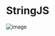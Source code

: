 # StringJS
![image](https://cdn.discordapp.com/attachments/995722389742698519/996019939666300938/Screenshot_20220711-134726_Termux.jpg)